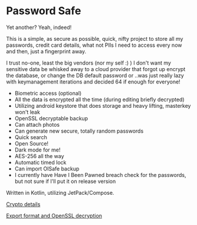 # Password Safe

Yet another? Yeah, indeed!

This is a simple, as secure as possible, quick, nifty project to store all my passwords, credit card details, what not PIIs I need to access every now and then, just a fingerprint away.

I trust no-one, least the big vendors (nor my self :) )
I don't want my sensitive data be whisked away to a cloud provider that forgot up encrypt the database, or change the DB default password or ..was just really lazy with keymanagement iterations and decided 64 if enough for everyone!

- Biometric access (optional)
- All the data is encrypted all the time (during editing briefly decrypted)
- Utilizing android keystore that does storage and heavy lifting, masterkey won't leak
- OpenSSL decryptable backup
- Can attach photos
- Can generate new secure, totally random passwords
- Quick search
- Open Source!
- Dark mode for me!
- AES-256 all the way
- Automatic timed lock
- Can import OISafe backup
- I currently have Have I Been Pawned breach check for the passwords, but not sure if I'll put it on release version

Written in Kotlin, utilizing JetPack/Compose.

[Crypto details](Crypto.md)

[Export format and OpenSSL decryption](ExportFormat.md)
